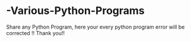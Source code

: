 # -Various-Python-Programs
Share any Python Program, here your every python program error will be corrected !!
Thank you!!
